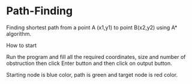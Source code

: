# Path-Finding
Finding shortest path from a point A (x1,y1) to point B(x2,y2) using A* algorithm.

How to start

Run the program and fill all the required coordinates, size and number of obstruction then click Enter button and then click on output button.

Starting node is blue color, path is green and target node is red color.
